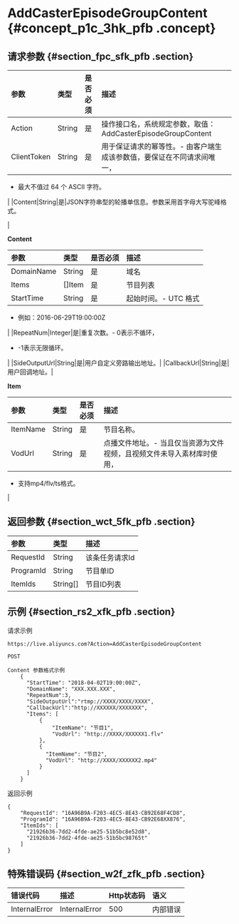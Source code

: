 # AddCasterEpisodeGroupContent {#concept_p1c_3hk_pfb .concept}

## 请求参数 {#section_fpc_sfk_pfb .section}

|参数|类型|是否必须|描述|
|:-|:-|:---|:-|
|Action|String|是|操作接口名，系统规定参数，取值：AddCasterEpisodeGroupContent|
|ClientToken|String|是|用于保证请求的幂等性。-   由客户端生成该参数值，要保证在不同请求间唯一，
-   最大不值过 64 个 ASCII 字符。

|
|Content|String|是|JSON字符串型的轮播单信息。参数采用首字母大写驼峰格式。

|

**Content**

|参数|类型|是否必须|描述|
|:-|:-|:---|:-|
|DomainName|String|是|域名|
|Items|\[\]Item|是|节目列表|
|StartTime|String|是|起始时间。-   UTC 格式
-   例如：2016-06-29T19:00:00Z

|
|RepeatNum|Integer|是|重复次数。-   0表示不循环，
-   -1表示无限循环。

|
|SideOutputUrl|String|是|用户自定义旁路输出地址。|
|CallbackUrl|String|是|用户回调地址。|

**Item**

|参数|类型|是否必须|描述|
|:-|:-|:---|:-|
|ItemName|String|是|节目名称。|
|VodUrl|String|是|点播文件地址。-   当且仅当资源为文件视频，且视频文件未导入素材库时使用，
-   支持mp4/flv/ts格式。

|

## 返回参数 {#section_wct_5fk_pfb .section}

|参数|类型|描述|
|:-|:-|:-|
|RequestId|String|该条任务请求Id|
|ProgramId|String|节目单ID|
|ItemIds|String\[\]|节目ID列表|

## 示例 {#section_rs2_xfk_pfb .section}

请求示例

```
https://live.aliyuncs.com?Action=AddCasterEpisodeGroupContent

POST
```

```
Content 参数格式示例
    {
      "StartTime": "2018-04-02T19:00:00Z",
      "DomainName": "XXX.XXX.XXX",
      "RepeatNum":3,
      "SideOutputUrl":"rtmp://XXXX/XXXX/XXXX",
      "CallbackUrl":"http://XXXXXX/XXXXXXX",
      "Items": [
          {
              "ItemName": "节目1",
              "VodUrl": "http://XXXX/XXXXXX1.flv"
          },
          {
            "ItemName": "节目2",
            "VodUrl": "http://XXXX/XXXXXX2.mp4"
          }
      ]
    }
```

返回示例

```
{
    "RequestId": "16A96B9A-F203-4EC5-8E43-CB92E68F4CD8",
    "ProgramId": "16A96B9A-F203-4EC5-8E43-CB92E68XX876",
    "ItemIds": [
      "21926b36-7dd2-4fde-ae25-51b5bc8e52d8",
      "21926b36-7dd2-4fde-ae25-51b5bc98765t"
    ]
}
```

## 特殊错误码 {#section_w2f_zfk_pfb .section}

|错误代码|描述|Http状态码|语义|
|:---|:-|:------|:-|
|InternalError|InternalError|500|内部错误|

